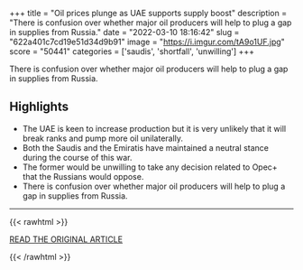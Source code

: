+++
title = "Oil prices plunge as UAE supports supply boost"
description = "There is confusion over whether major oil producers will help to plug a gap in supplies from Russia."
date = "2022-03-10 18:16:42"
slug = "622a401c7cd19e51d34d9b91"
image = "https://i.imgur.com/tA9o1UF.jpg"
score = "50441"
categories = ['saudis', 'shortfall', 'unwilling']
+++

There is confusion over whether major oil producers will help to plug a gap in supplies from Russia.

## Highlights

- The UAE is keen to increase production but it is very unlikely that it will break ranks and pump more oil unilaterally.
- Both the Saudis and the Emiratis have maintained a neutral stance during the course of this war.
- The former would be unwilling to take any decision related to Opec+ that the Russians would oppose.
- There is confusion over whether major oil producers will help to plug a gap in supplies from Russia.

---

{{< rawhtml >}}
  <p class="article-category">
    <a target="_blank" href="https://www.bbc.com/news/business-60680787">READ THE ORIGINAL ARTICLE</a>
  </p>
{{< /rawhtml >}}

